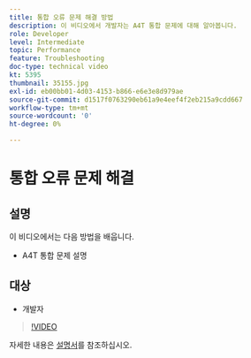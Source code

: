 ```yaml
---
title: 통합 오류 문제 해결 방법
description: 이 비디오에서 개발자는 A4T 통합 문제에 대해 알아봅니다.
role: Developer
level: Intermediate
topic: Performance
feature: Troubleshooting
doc-type: technical video
kt: 5395
thumbnail: 35155.jpg
exl-id: eb00bb01-4d03-4153-b866-e6e3e8d979ae
source-git-commit: d1517f0763290eb61a9e4eef4f2eb215a9cdd667
workflow-type: tm+mt
source-wordcount: '0'
ht-degree: 0%

---
```


# 통합 오류 문제 해결

## 설명

이 비디오에서는 다음 방법을 배웁니다.

* A4T 통합 문제 설명

## 대상

* 개발자

>[!VIDEO](https://video.tv.adobe.com/v/35155/?quality=12)

자세한 내용은 [설명서](https://experienceleague.adobe.com/docs/target/using/integrate/a4t/troubleshoot-a4t/a4t-troubleshooting.html?lang=en)를 참조하십시오.
